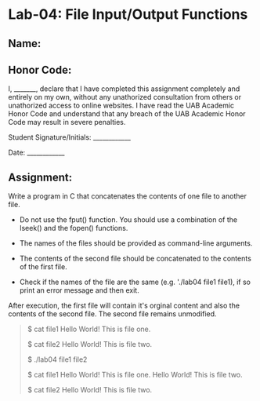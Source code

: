 # Lab-04: File Input/Output Functions

## Name: 

## Honor Code:

I, _______, declare that I have completed this assignment completely and entirely on my own, without any unathorized consultation from others or unathorized access to online websites. I have read the UAB Academic Honor Code and understand that any breach of the UAB Academic Honor Code may result in severe penalties.

Student Signature/Initials: ____________

Date: ____________

## Assignment:

Write a program in C that concatenates the contents of one file to another file.

- Do not use the fput() function. You should use a combination of the lseek() and the fopen() functions.

- The names of the files should be provided as command-line arguments.

- The contents of the second file should be concatenated to the contents of the first file.

- Check if the names of the file are the same (e.g. './lab04 file1 file1), if so print an error message and then exit.

After execution, the first file will contain it's orginal content and also the contents of the second file. The second file remains unmodified.

> $ cat file1
> Hello World! This is file one.
>
> $ cat file2
> Hello World! This is file two.
>
> $ ./lab04 file1 file2
>
> $ cat file1
> Hello World! This is file one.
> Hello World! This is file two.
>
> $ cat file2
> Hello World! This is file two.